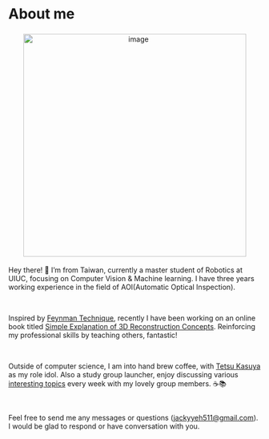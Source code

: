 # About me


<style>
    figure {
      padding: 4px;
      text-align: center;
      margin: auto;
    }
</style>

<figure>
  <img width="445" alt="image" src="https://github.com/jackyyeh5111/jackyyeh5111.github.io/assets/22386566/082a5e82-a89d-4b33-8726-aa14ddcb8a4d">
</figure>

Hey there! 👋 I’m from Taiwan, currently a master student of Robotics at UIUC, focusing on Computer Vision & Machine learning. I have three years working experience in the field of AOI(Automatic Optical Inspection). 

<br>

Inspired by [Feynman Technique](https://en.wikipedia.org/wiki/Learning_by_teaching), recently I have been working on an online book titled [Simple Explanation of 3D Reconstruction Concepts](https://hackmd.io/@jackyyeh/BJxMZtUUT/%2FUlgB_NcwRxm01ZMi2NY3Fg). Reinforcing my professional skills by teaching others, fantastic!

<br>

Outside of computer science, I am into hand brew coffee, with [Tetsu Kasuya](https://www.instagram.com/tetsukasuya/?hl=en) as my role idol. Also a study group launcher, enjoy discussing various [interesting topics](https://hackmd.io/ay_01KmxQbqfmESrkUN6ug?view) every week with my lovely group members. ☕📚

<br>

Feel free to send me any messages or questions (jackyyeh511@gmail.com). I would be glad to respond or have conversation with you.
